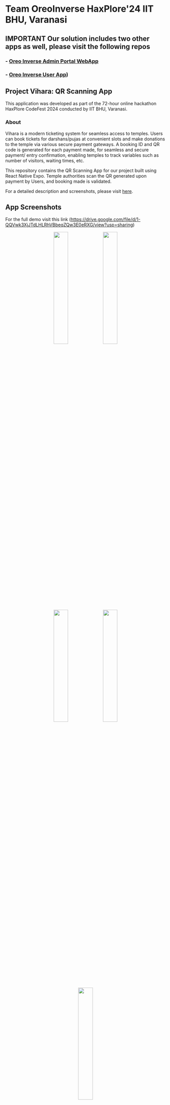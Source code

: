 # Team OreoInverse HaxPlore'24 IIT BHU, Varanasi

## **IMPORTANT** Our solution includes two other apps as well, please visit the following repos
### - [Oreo Inverse Admin Portal WebApp](https://github.com/jahnavimurali/Oreo-Inverse-TemplePortal-WebApp)
### - [Oreo Inverse User App](https://github.com/jahnavimurali/Oreo-Inverse-HaXplore-24))

## Project Vihara: QR Scanning App

This application was developed as part of the 72-hour online hackathon HaxPlore CodeFest 2024 conducted by IIT BHU, Varanasi.

### About

Vihara is a modern ticketing system for seamless access to temples. Users can book tickets for darshans/pujas at convenient slots and make donations to the temple via various secure payment gateways. A booking ID and QR code is generated for each payment made, for seamless and secure payment/ entry confirmation, enabling temples to track variables such as number of visitors, waiting times, etc. 

This repository contains the QR Scanning App for our project built using React Native Expo. Temple authorities scan the QR generated upon payment by Users, and booking made is validated.

For a detailed description and screenshots, please visit [here](https://drive.google.com/file/d/1-QQVwk3XjJTdLHLRhVBbeqZQw3E0eRXG/view?usp=sharing).



## App Screenshots
For the full demo visit this link 
(https://drive.google.com/file/d/1-QQVwk3XjJTdLHLRhVBbeqZQw3E0eRXG/view?usp=sharing)

<p align="center">
  <img src="https://github.com/jahnavimurali/Oreo-Inverse-QR-Scanning-App/assets/60043776/8f98dd26-58e0-422a-8f5f-776d89929864" width="30%" />
  <img src="https://github.com/jahnavimurali/Oreo-Inverse-QR-Scanning-App/assets/60043776/4fef5470-023b-4c15-86b3-1e1195828ade" width="30%" /> 
</p>
<p align="center">
  <img src="https://github.com/jahnavimurali/Oreo-Inverse-QR-Scanning-App/assets/60043776/3679bc27-494c-4e19-a7a6-32ee748ccf19" width="30%" />
  <img src="https://github.com/jahnavimurali/Oreo-Inverse-QR-Scanning-App/assets/60043776/8187749e-ed24-4865-96d0-babcb8215f43" width="30%" />
</p>
<p align="center">
  <img src="https://github.com/jahnavimurali/Oreo-Inverse-QR-Scanning-App/assets/60043776/103b7b8f-c435-4aa3-bf06-c9615a7bfda1" width="30%" />
</p>








### Prerequisites

- [Node JS](https://nodejs.org/en)
- [Expo CLI](https://docs.expo.dev/get-started/installation/)
- If you're an Android Mobile User, download Expo Go App from Play Store

### Instructions

To run this expo user app

- Clone this repository in your local system
  `git clone https://github.com/jahnavimurali/Oreo-Inverse-QR-Scanning-App.git`
- cd into the cloned directory and run the following command to install necessary packages.
  `npm i`
- Run the following command to start bundling and host the development server.
    `npx expo start`
- Scan the QR code appearing on the terminal with your Expo Go app.
- If you're not able to connect the development server to your Expo Go, then run the following command instead
    `npx expo start --tunnel`

